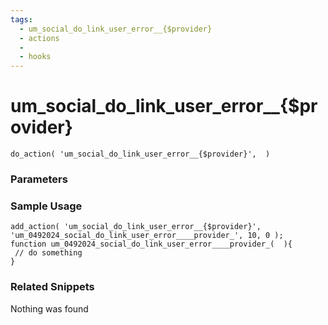 ```yaml
---
tags: 
  - um_social_do_link_user_error__{$provider}
  - actions
  - 
  - hooks
---
```

# um\_social\_do\_link\_user\_error\_\_{$provider}

``` php:no-line-numbers
do_action( 'um_social_do_link_user_error__{$provider}',  )
```
<div class='hook-sep'></div>

### Parameters

<div class='hook-sep'></div>



### Sample Usage

``` php:no-line-numbers
add_action( 'um_social_do_link_user_error__{$provider}', 'um_0492024_social_do_link_user_error____provider_', 10, 0 );
function um_0492024_social_do_link_user_error____provider_(  ){
 // do something
}
```
<div class='hook-sep'></div>



### Related Snippets

Nothing was found


